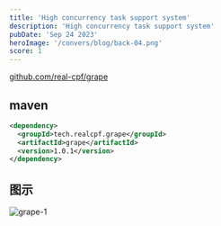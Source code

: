 ```yaml
---
title: 'High concurrency task support system'
description: 'High concurrency task support system'
pubDate: 'Sep 24 2023'
heroImage: '/convers/blog/back-04.png'
score: 1
---
```


[github.com/real-cpf/grape](https://github.com/real-cpf/grape/)

## maven

```xml
<dependency>
  <groupId>tech.realcpf.grape</groupId>
  <artifactId>grape</artifactId>
  <version>1.0.1</version>
</dependency>
```

## 图示

![grape-1](/image/grape.jpg)

